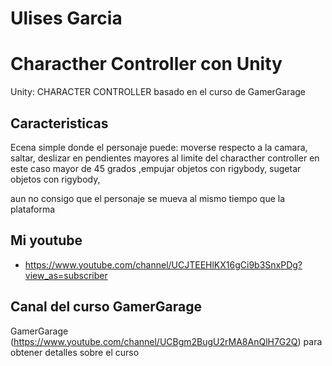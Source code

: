 # Ulises Garcia

# Characther Controller con Unity 

Unity: CHARACTER CONTROLLER basado en el curso de
GamerGarage

## Caracteristicas
Ecena simple donde el personaje puede: 
moverse respecto a la camara,
saltar,
deslizar en pendientes mayores al limite del characther controller en este caso mayor de 45 grados ,empujar objetos con rigybody,
sugetar objetos con rigybody,

 aun no consigo que el personaje  se mueva al mismo tiempo que la plataforma


## Mi youtube

* https://www.youtube.com/channel/UCJTEEHlKX16gCi9b3SnxPDg?view_as=subscriber


## Canal del curso GamerGarage


GamerGarage (https://www.youtube.com/channel/UCBgm2BugU2rMA8AnQlH7G2Q) para obtener detalles sobre el curso 




